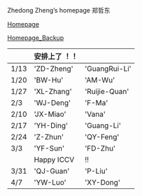 Zhedong Zheng’s homepage
郑哲东

[Homepage](http://zdzheng.xyz)

[Homepage_Backup](http://zhengzhedong.oschina.io)

| | 安排上了 ！！| |
| ---- | ---- | ---- |
| 1/13 |'ZD-Zheng' | 'GuangRui-Li'|
| 1/20 |'BW-Hu' |'AM-Wu'|
| 1/27 |'XL-Zhang' |'Ruijie-Quan' |
| 2/3  |'WJ-Deng' | 'F-Ma' |
| 2/10 |'JX-Miao' | 'Vana' |
| 2/17 |'YH-Ding' | 'Guang-Li'|
| 2/24 |'Z-Zhun' | 'QY-Feng'|
| 3/3  |'YF-Sun' | 'FD-Zhu'|
|      |  Happy ICCV| !!   |
| 3/31 |'QJ-Guan' | 'P-Liu'|
| 4/7 |'YW-Luo' | 'XY-Dong'|
